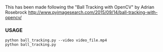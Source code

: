 This has been made following the
"Ball Tracking with OpenCV" by Adrian Rosebrock
http://www.pyimagesearch.com/2015/09/14/ball-tracking-with-opencv/

### USAGE

	python ball_tracking.py --video video_file.mp4
	python ball_tracking.py

